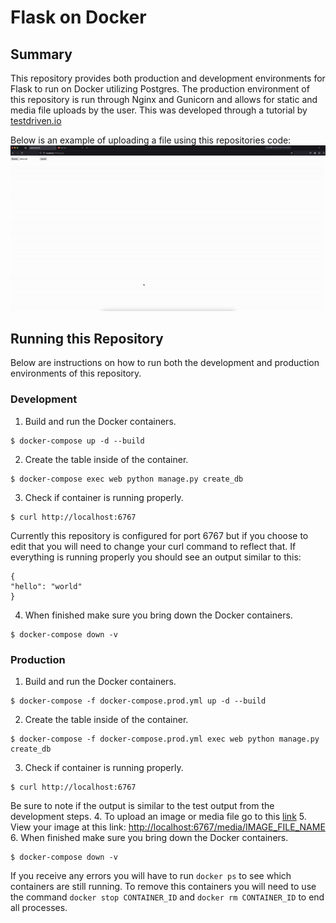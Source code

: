 # Flask on Docker

## Summary
This repository provides both production and development environments for Flask to run on Docker utilizing Postgres. The production environment of this repository is run through Nginx and Gunicorn and allows for static and media file uploads by the user. This was developed through a tutorial by [testdriven.io](https://testdriven.io/blog/dockerizing-flask-with-postgres-gunicorn-and-nginx/)

Below is an example of uploading a file using this repositories code:
![Animated GIF](flask_recording.gif)

## Running this Repository
Below are instructions on how to run both the development and production environments of this repository.

### Development
1. Build and run the Docker containers.
```
$ docker-compose up -d --build
```
2. Create the table inside of the container.
```
$ docker-compose exec web python manage.py create_db
```
3. Check if container is running properly.
```
$ curl http://localhost:6767
```
Currently this repository is configured for port 6767 but if you choose to edit that you will need to change your curl command to reflect that.
If everything is running properly you should see an output similar to this:
```
{
"hello": "world"
}
```
4. When finished make sure you bring down the Docker containers.
```
$ docker-compose down -v
```

### Production
1. Build and run the Docker containers.
```
$ docker-compose -f docker-compose.prod.yml up -d --build
```
2. Create the table inside of the container.
```
$ docker-compose -f docker-compose.prod.yml exec web python manage.py create_db
```
3. Check if container is running properly.
```
$ curl http://localhost:6767
```
Be sure to note if the output is similar to the test output from the development steps.
4. To upload an image or media file go to this [link](http://localhost:6767/upload)
5. View your image at this link:
[http://localhost:6767/media/IMAGE_FILE_NAME](http://localhost:6767/media/IMAGE_FILE_NAME)
6. When finished make sure you bring down the Docker containers.
```
$ docker-compose down -v
```
If you receive any errors you will have to run ```docker ps``` to see which containers are still running. To remove this containers you will need to use the command ```docker stop CONTAINER_ID``` and ```docker rm CONTAINER_ID``` to end all processes.
